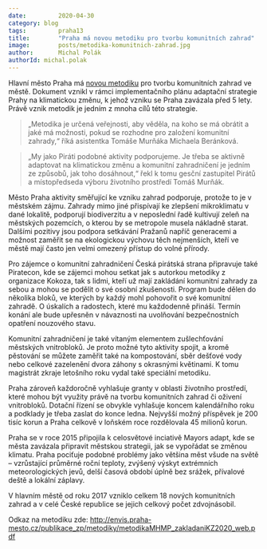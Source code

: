 ```yaml
---
date:         2020-04-30
category: blog
tags:         praha13
title:        "Praha má novou metodiku pro tvorbu komunitních zahrad"
image:        posts/metodika-komunitnich-zahrad.jpg
author:       Michal Polák
authorId: michal.polak
---
```


Hlavní město Praha má [novou metodiku](http://envis.praha-mesto.cz/publikace_zp/metodiky/metodikaMHMP_Zivezahrady2020_web.pdf) pro tvorbu komunitních zahrad ve městě. Dokument vznikl v rámci implementačního plánu adaptační strategie Prahy na klimatickou změnu, k jehož vzniku se Praha zavázala před 5 lety. Právě vznik metodik je jedním z mnoha cílů této strategie.

> „Metodika je určená veřejnosti, aby věděla, na koho se má obrátit a jaké má možnosti, pokud se rozhodne pro založení komunitní zahrady,“ říká asistentka Tomáše Murňáka Michaela Beránková.

> „My jako Piráti podobné aktivity podporujeme. Je třeba se aktivně adaptovat na klimatickou změnu a komunitní zahradničení je jedním ze způsobů, jak toho dosáhnout,“ řekl k tomu gesční zastupitel Pirátů a místopředseda výboru životního prostředí Tomáš Murňák.

Město Praha aktivity směřující ke vzniku zahrad podporuje, protože to je v městském zájmu. Zahrady mimo jiné přispívají ke zlepšení mikroklimatu v dané lokalitě, podporují biodiverzitu a v neposlední řadě kultivují zeleň na městských pozemcích, o kterou by se metropole musela nákladně starat. Dalšími pozitivy jsou podpora setkávání Pražanů napříč generacemi a možnost zaměřit se na ekologickou výchovu těch nejmenších, kteří ve městě mají často jen velmi omezený přístup do volné přírody.

Pro zájemce o komunitní zahradničení Česká pirátská strana připravuje také Piratecon, kde se zájemci mohou setkat jak s autorkou metodiky z organizace Kokoza, tak s lidmi, kteří už mají zakládání komunitní zahrady za sebou a mohou se podělit o své osobní zkušenosti. Program bude dělen do několika bloků, ve kterých by každý mohl pohovořit o své komunitní zahradě. O úskalích a radostech, které mu každodenně přináší. Termín konání ale bude upřesněn v návaznosti na uvolňování bezpečnostních opatření nouzového stavu.

Komunitní zahradničení je také vítaným elementem zušlechťování městských vnitrobloků. Je proto možné tyto aktivity spojit, a kromě pěstování se můžete zaměřit také na kompostování, sběr dešťové vody nebo celkové zazelenění dvora záhony s okrasnými květinami. K tomu magistrát zkraje letošního roku vydal také speciální metodiku.

Praha zároveň každoročně vyhlašuje granty v oblasti životního prostředí, které mohou být využity právě na tvorbu komunitních zahrad či oživení vnitrobloků. Dotační řízení se obvykle vyhlašuje koncem kalendářního roku a podklady je třeba zaslat do konce ledna. Nejvyšší možný příspěvek je 200 tisíc korun a Praha celkově v loňském roce rozdělovala 45 milionů korun.

Praha se v roce 2015 připojila k celosvětové inciativě Mayors adapt, kde se města zavázala připravit městskou strategii, jak se vypořádat se změnou klimatu. Praha pociťuje podobné problémy jako většina měst všude na světě – vzrůstající průměrné roční teploty, zvýšený výskyt extrémních meteorologických jevů, delší časová období úplně bez srážek, přívalové deště a lokální záplavy.

V hlavním městě od roku 2017 vzniklo celkem 18 nových komunitních zahrad a v celé České republice se jejich celkový počet zdvojnásobil.

Odkaz na metodiku zde: http://envis.praha-mesto.cz/publikace_zp/metodiky/metodikaMHMP_zakladaniKZ2020_web.pdf
